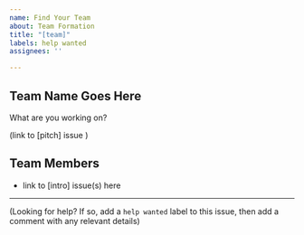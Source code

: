 ```yaml
---
name: Find Your Team
about: Team Formation
title: "[team]"
labels: help wanted
assignees: ''

---
```


## Team Name Goes Here

 What are you working on?

(link to [pitch] issue )

## Team Members

* link to [intro] issue(s) here

---

(Looking for help? If so, add a `help wanted` label to this issue, then add a comment with any relevant details)
